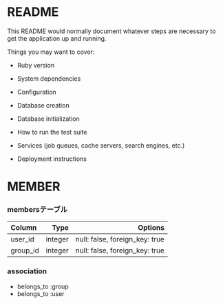 # README

This README would normally document whatever steps are necessary to get the
application up and running.

Things you may want to cover:

* Ruby version

* System dependencies

* Configuration

* Database creation

* Database initialization

* How to run the test suite

* Services (job queues, cache servers, search engines, etc.)

* Deployment instructions

# MEMBER

### membersテーブル

| Column | Type  | Options                       |
|:------  |-------:|-----------------------------:|
|user_id |integer|null: false, foreign_key: true|
|group_id|integer|null: false, foreign_key: true|

### association
- belongs_to :group
- belongs_to :user
